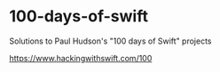 # 100-days-of-swift

Solutions to Paul Hudson's "100 days of Swift" projects

https://www.hackingwithswift.com/100
